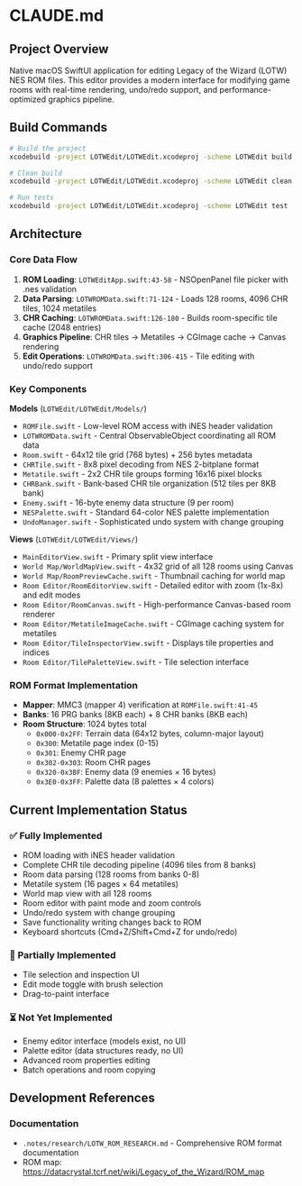 # CLAUDE.md

## Project Overview

Native macOS SwiftUI application for editing Legacy of the Wizard (LOTW) NES ROM files. This editor provides a modern interface for modifying game rooms with real-time rendering, undo/redo support, and performance-optimized graphics pipeline.

## Build Commands

```bash
# Build the project
xcodebuild -project LOTWEdit/LOTWEdit.xcodeproj -scheme LOTWEdit build

# Clean build
xcodebuild -project LOTWEdit/LOTWEdit.xcodeproj -scheme LOTWEdit clean

# Run tests
xcodebuild -project LOTWEdit/LOTWEdit.xcodeproj -scheme LOTWEdit test
```

## Architecture

### Core Data Flow
1. **ROM Loading**: `LOTWEditApp.swift:43-58` - NSOpenPanel file picker with .nes validation
2. **Data Parsing**: `LOTWROMData.swift:71-124` - Loads 128 rooms, 4096 CHR tiles, 1024 metatiles
3. **CHR Caching**: `LOTWROMData.swift:126-180` - Builds room-specific tile cache (2048 entries)
4. **Graphics Pipeline**: CHR tiles → Metatiles → CGImage cache → Canvas rendering
5. **Edit Operations**: `LOTWROMData.swift:306-415` - Tile editing with undo/redo support

### Key Components

**Models** (`LOTWEdit/LOTWEdit/Models/`)
- `ROMFile.swift` - Low-level ROM access with iNES header validation
- `LOTWROMData.swift` - Central ObservableObject coordinating all ROM data
- `Room.swift` - 64x12 tile grid (768 bytes) + 256 bytes metadata
- `CHRTile.swift` - 8x8 pixel decoding from NES 2-bitplane format
- `Metatile.swift` - 2x2 CHR tile groups forming 16x16 pixel blocks
- `CHRBank.swift` - Bank-based CHR tile organization (512 tiles per 8KB bank)
- `Enemy.swift` - 16-byte enemy data structure (9 per room)
- `NESPalette.swift` - Standard 64-color NES palette implementation
- `UndoManager.swift` - Sophisticated undo system with change grouping

**Views** (`LOTWEdit/LOTWEdit/Views/`)
- `MainEditorView.swift` - Primary split view interface
- `World Map/WorldMapView.swift` - 4x32 grid of all 128 rooms using Canvas
- `World Map/RoomPreviewCache.swift` - Thumbnail caching for world map
- `Room Editor/RoomEditorView.swift` - Detailed editor with zoom (1x-8x) and edit modes
- `Room Editor/RoomCanvas.swift` - High-performance Canvas-based room renderer
- `Room Editor/MetatileImageCache.swift` - CGImage caching system for metatiles
- `Room Editor/TileInspectorView.swift` - Displays tile properties and indices
- `Room Editor/TilePaletteView.swift` - Tile selection interface

### ROM Format Implementation
- **Mapper**: MMC3 (mapper 4) verification at `ROMFile.swift:41-45`
- **Banks**: 16 PRG banks (8KB each) + 8 CHR banks (8KB each)
- **Room Structure**: 1024 bytes total
  - `0x000-0x2FF`: Terrain data (64x12 bytes, column-major layout)
  - `0x300`: Metatile page index (0-15)
  - `0x301`: Enemy CHR page
  - `0x302-0x303`: Room CHR pages
  - `0x320-0x3BF`: Enemy data (9 enemies × 16 bytes)
  - `0x3E0-0x3FF`: Palette data (8 palettes × 4 colors)


## Current Implementation Status

### ✅ Fully Implemented
- ROM loading with iNES header validation
- Complete CHR tile decoding pipeline (4096 tiles from 8 banks)
- Room data parsing (128 rooms from banks 0-8)
- Metatile system (16 pages × 64 metatiles)
- World map view with all 128 rooms
- Room editor with paint mode and zoom controls
- Undo/redo system with change grouping
- Save functionality writing changes back to ROM
- Keyboard shortcuts (Cmd+Z/Shift+Cmd+Z for undo/redo)

### 🚧 Partially Implemented
- Tile selection and inspection UI
- Edit mode toggle with brush selection
- Drag-to-paint interface

### ⏳ Not Yet Implemented
- Enemy editor interface (models exist, no UI)
- Palette editor (data structures ready, no UI)
- Advanced room properties editing
- Batch operations and room copying

## Development References

### Documentation
- `.notes/research/LOTW_ROM_RESEARCH.md` - Comprehensive ROM format documentation
- ROM map: https://datacrystal.tcrf.net/wiki/Legacy_of_the_Wizard/ROM_map
